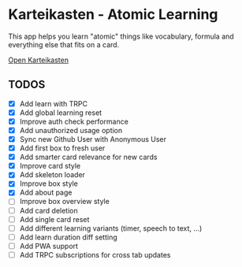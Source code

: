 # Karteikasten - Atomic Learning

This app helps you learn "atomic" things like vocabulary, formula and everything else that fits on a card.

[Open Karteikasten](https://karteikasten.vercel.app)

## TODOS

- [x] Add learn with TRPC
- [x] Add global learning reset
- [x] Improve auth check performance
- [x] Add unauthorized usage option
- [x] Sync new Github User with Anonymous User
- [x] Add first box to fresh user
- [x] Add smarter card relevance for new cards
- [x] Improve card style
- [x] Add skeleton loader
- [x] Improve box style
- [x] Add about page
- [ ] Improve box overview style
- [ ] Add card deletion
- [ ] Add single card reset
- [ ] Add different learning variants (timer, speech to text, ...)
- [ ] Add learn duration diff setting
- [ ] Add PWA support
- [ ] Add TRPC subscriptions for cross tab updates
